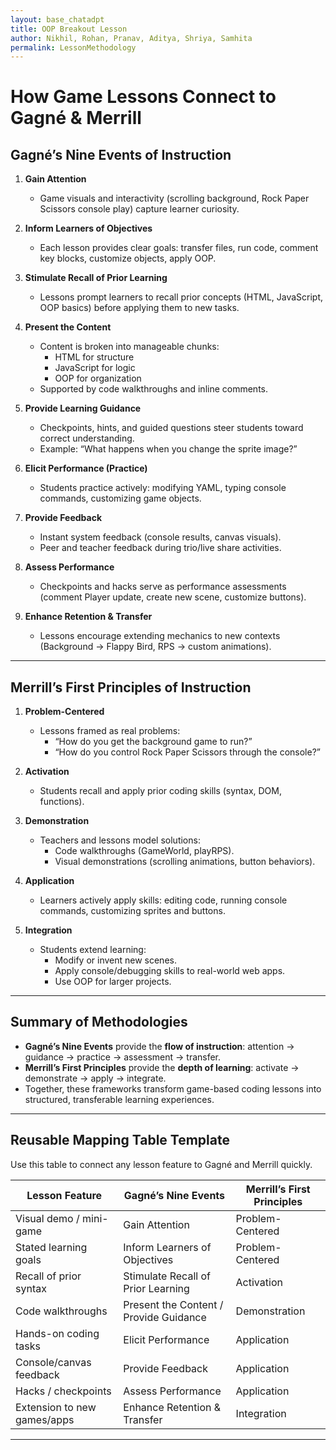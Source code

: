 ```yaml
---
layout: base_chatadpt 
title: OOP Breakout Lesson
author: Nikhil, Rohan, Pranav, Aditya, Shriya, Samhita
permalink: LessonMethodology
---
```

# How Game Lessons Connect to Gagné & Merrill

## Gagné’s Nine Events of Instruction

1. **Gain Attention**  
   - Game visuals and interactivity (scrolling background, Rock Paper Scissors console play) capture learner curiosity.

2. **Inform Learners of Objectives**  
   - Each lesson provides clear goals: transfer files, run code, comment key blocks, customize objects, apply OOP.

3. **Stimulate Recall of Prior Learning**  
   - Lessons prompt learners to recall prior concepts (HTML, JavaScript, OOP basics) before applying them to new tasks.

4. **Present the Content**  
   - Content is broken into manageable chunks:  
     - HTML for structure  
     - JavaScript for logic  
     - OOP for organization  
   - Supported by code walkthroughs and inline comments.

5. **Provide Learning Guidance**  
   - Checkpoints, hints, and guided questions steer students toward correct understanding.  
   - Example: “What happens when you change the sprite image?”

6. **Elicit Performance (Practice)**  
   - Students practice actively: modifying YAML, typing console commands, customizing game objects.

7. **Provide Feedback**  
   - Instant system feedback (console results, canvas visuals).  
   - Peer and teacher feedback during trio/live share activities.

8. **Assess Performance**  
   - Checkpoints and hacks serve as performance assessments (comment Player update, create new scene, customize buttons).

9. **Enhance Retention & Transfer**  
   - Lessons encourage extending mechanics to new contexts (Background → Flappy Bird, RPS → custom animations).

---

## Merrill’s First Principles of Instruction

1. **Problem-Centered**  
   - Lessons framed as real problems:  
     - “How do you get the background game to run?”  
     - “How do you control Rock Paper Scissors through the console?”

2. **Activation**  
   - Students recall and apply prior coding skills (syntax, DOM, functions).

3. **Demonstration**  
   - Teachers and lessons model solutions:  
     - Code walkthroughs (GameWorld, playRPS).  
     - Visual demonstrations (scrolling animations, button behaviors).

4. **Application**  
   - Learners actively apply skills: editing code, running console commands, customizing sprites and buttons.

5. **Integration**  
   - Students extend learning:  
     - Modify or invent new scenes.  
     - Apply console/debugging skills to real-world web apps.  
     - Use OOP for larger projects.

---

## Summary of Methodologies

- **Gagné’s Nine Events** provide the **flow of instruction**: attention → guidance → practice → assessment → transfer.  
- **Merrill’s First Principles** provide the **depth of learning**: activate → demonstrate → apply → integrate.  
- Together, these frameworks transform game-based coding lessons into structured, transferable learning experiences.

---

## Reusable Mapping Table Template

Use this table to connect any lesson feature to Gagné and Merrill quickly.

| **Lesson Feature**         | **Gagné’s Nine Events**                | **Merrill’s First Principles**   |
|-----------------------------|----------------------------------------|----------------------------------|
| Visual demo / mini-game     | Gain Attention                         | Problem-Centered                 |
| Stated learning goals       | Inform Learners of Objectives          | Problem-Centered                 |
| Recall of prior syntax      | Stimulate Recall of Prior Learning      | Activation                       |
| Code walkthroughs           | Present the Content / Provide Guidance | Demonstration                    |
| Hands-on coding tasks       | Elicit Performance                     | Application                      |
| Console/canvas feedback     | Provide Feedback                       | Application                      |
| Hacks / checkpoints         | Assess Performance                     | Application                      |
| Extension to new games/apps | Enhance Retention & Transfer           | Integration                      |

---
